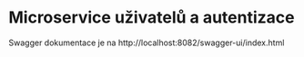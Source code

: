 # Microservice uživatelů a autentizace

Swagger dokumentace je na http://localhost:8082/swagger-ui/index.html